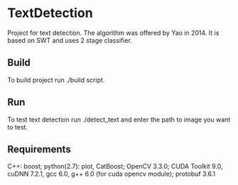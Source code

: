 # TextDetection
Project for text detection. The algorithm was offered by Yao in 2014. It is based on SWT and uses 2 stage classifier.

## Build
To build project run ./build script.

## Run
To test text detection run ./detect_text and enter the path to image you want to test.

## Requirements
C++: boost;
python(2.7): plot, CatBoost;
OpenCV 3.3.0;
CUDA Toolkit 9.0, cuDNN 7.2.1, gcc 6.0, g++ 6.0 (for cuda opencv module);
protobuf 3.6.1
